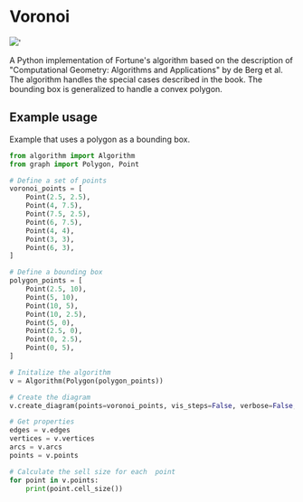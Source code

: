# Voronoi
![](https://raw.githubusercontent.com/Yatoom/voronoi/master/triangle.gif?token=AEAsSe31OClBjmuokyt2nDPS4AxIglUVks5axApWwA%3D%3D)'

A Python implementation of Fortune's algorithm based on the description of "Computational Geometry: Algorithms and Applications" by de Berg et al. The algorithm handles the special cases described in the book. The bounding box is generalized to handle a convex polygon.

## Example usage

Example that uses a polygon as a bounding box.

```python
from algorithm import Algorithm
from graph import Polygon, Point

# Define a set of points
voronoi_points = [
    Point(2.5, 2.5),
    Point(4, 7.5),
    Point(7.5, 2.5),
    Point(6, 7.5),
    Point(4, 4),
    Point(3, 3),
    Point(6, 3),
]

# Define a bounding box
polygon_points = [
    Point(2.5, 10),
    Point(5, 10),
    Point(10, 5),
    Point(10, 2.5),
    Point(5, 0),
    Point(2.5, 0),
    Point(0, 2.5),
    Point(0, 5),
]

# Initalize the algorithm
v = Algorithm(Polygon(polygon_points))

# Create the diagram
v.create_diagram(points=voronoi_points, vis_steps=False, verbose=False, vis_result=True, vis_tree=True)

# Get properties
edges = v.edges
vertices = v.vertices
arcs = v.arcs
points = v.points

# Calculate the sell size for each  point
for point in v.points:
    print(point.cell_size())
```
